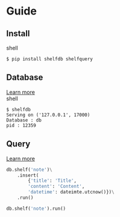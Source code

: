 <h1>Guide</h1>

<h2>Install</h2>

<div class="no-margin-next-element">
    <el-code-title>shell</el-code-title>
</div>

```shell
$ pip install shelfdb shelfquery
```

<h2>Database</h2>
<a href="database/database.html">Learn more</a>

<div class="no-margin-next-element">
    <el-code-title>shell</el-code-title>
</div>

```shell
$ shelfdb
Serving on ('127.0.0.1', 17000)
Database : db
pid : 12359
```

<h2>Query</h2>
<a class="learn-more" href="./query/query.html">Learn more</a>

```python
db.shelf('note')\
    .insert(
        {'title': 'Title',
        'content': 'Content',
        'datetime': dateimte.utcnow()})\
    .run()

db.shelf('note').run()
```